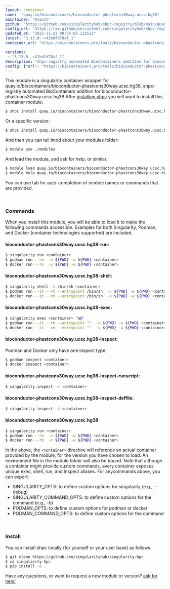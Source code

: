 ```yaml
---
layout: container
name:  "quay.io/biocontainers/bioconductor-phastcons30way.ucsc.hg38"
maintainer: "@vsoch"
github: "https://github.com/singularityhub/shpc-registry/blob/main/quay.io/biocontainers/bioconductor-phastcons30way.ucsc.hg38/container.yaml"
config_url: "https://raw.githubusercontent.com/singularityhub/shpc-registry/main/quay.io/biocontainers/bioconductor-phastcons30way.ucsc.hg38/container.yaml"
updated_at: "2022-11-23 00:55:05.222512"
latest: "3.13.0--r41hdfd78af_1"
container_url: "https://biocontainers.pro/tools/bioconductor-phastcons30way.ucsc.hg38"

versions:
 - "3.13.0--r41hdfd78af_1"
description: "shpc-registry automated BioContainers addition for bioconductor-phastcons30way.ucsc.hg38"
config: {"url": "https://biocontainers.pro/tools/bioconductor-phastcons30way.ucsc.hg38", "maintainer": "@vsoch", "description": "shpc-registry automated BioContainers addition for bioconductor-phastcons30way.ucsc.hg38", "latest": {"3.13.0--r41hdfd78af_1": "sha256:4d7c34ee9abe464ee1fa493e11b2a984ea0e883081738282fcbff8e9f0523f39"}, "tags": {"3.13.0--r41hdfd78af_1": "sha256:4d7c34ee9abe464ee1fa493e11b2a984ea0e883081738282fcbff8e9f0523f39"}, "docker": "quay.io/biocontainers/bioconductor-phastcons30way.ucsc.hg38"}
---
```


This module is a singularity container wrapper for quay.io/biocontainers/bioconductor-phastcons30way.ucsc.hg38.
shpc-registry automated BioContainers addition for bioconductor-phastcons30way.ucsc.hg38
After [installing shpc](#install) you will want to install this container module:


```bash
$ shpc install quay.io/biocontainers/bioconductor-phastcons30way.ucsc.hg38
```

Or a specific version:

```bash
$ shpc install quay.io/biocontainers/bioconductor-phastcons30way.ucsc.hg38:3.13.0--r41hdfd78af_1
```

And then you can tell lmod about your modules folder:

```bash
$ module use ./modules
```

And load the module, and ask for help, or similar.

```bash
$ module load quay.io/biocontainers/bioconductor-phastcons30way.ucsc.hg38/3.13.0--r41hdfd78af_1
$ module help quay.io/biocontainers/bioconductor-phastcons30way.ucsc.hg38/3.13.0--r41hdfd78af_1
```

You can use tab for auto-completion of module names or commands that are provided.

<br>

### Commands

When you install this module, you will be able to load it to make the following commands accessible.
Examples for both Singularity, Podman, and Docker (container technologies supported) are included.

#### bioconductor-phastcons30way.ucsc.hg38-run:

```bash
$ singularity run <container>
$ podman run --rm  -v ${PWD} -w ${PWD} <container>
$ docker run --rm  -v ${PWD} -w ${PWD} <container>
```

#### bioconductor-phastcons30way.ucsc.hg38-shell:

```bash
$ singularity shell -s /bin/sh <container>
$ podman run --it --rm --entrypoint /bin/sh  -v ${PWD} -w ${PWD} <container>
$ docker run --it --rm --entrypoint /bin/sh  -v ${PWD} -w ${PWD} <container>
```

#### bioconductor-phastcons30way.ucsc.hg38-exec:

```bash
$ singularity exec <container> "$@"
$ podman run --it --rm --entrypoint ""  -v ${PWD} -w ${PWD} <container> "$@"
$ docker run --it --rm --entrypoint ""  -v ${PWD} -w ${PWD} <container> "$@"
```

#### bioconductor-phastcons30way.ucsc.hg38-inspect:

Podman and Docker only have one inspect type.

```bash
$ podman inspect <container>
$ docker inspect <container>
```

#### bioconductor-phastcons30way.ucsc.hg38-inspect-runscript:

```bash
$ singularity inspect -r <container>
```

#### bioconductor-phastcons30way.ucsc.hg38-inspect-deffile:

```bash
$ singularity inspect -d <container>
```



#### bioconductor-phastcons30way.ucsc.hg38

```bash
$ singularity run <container>
$ podman run --rm  -v ${PWD} -w ${PWD} <container>
$ docker run --rm  -v ${PWD} -w ${PWD} <container>
```


In the above, the `<container>` directive will reference an actual container provided
by the module, for the version you have chosen to load. An environment file in the
module folder will also be bound. Note that although a container
might provide custom commands, every container exposes unique exec, shell, run, and
inspect aliases. For anycommands above, you can export:

 - SINGULARITY_OPTS: to define custom options for singularity (e.g., --debug)
 - SINGULARITY_COMMAND_OPTS: to define custom options for the command (e.g., -b)
 - PODMAN_OPTS: to define custom options for podman or docker
 - PODMAN_COMMAND_OPTS: to define custom options for the command

<br>

### Install

You can install shpc locally (for yourself or your user base) as follows:

```bash
$ git clone https://github.com/singularityhub/singularity-hpc
$ cd singularity-hpc
$ pip install -e .
```

Have any questions, or want to request a new module or version? [ask for help!](https://github.com/singularityhub/singularity-hpc/issues)